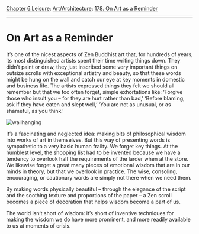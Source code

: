 [Chapter 6.Leisure](https://www.theschooloflife.com/thebookoflife/category/leisure/): [Art/Architecture](https://www.theschooloflife.com/thebookoflife/category/leisure/artarchitecture/): [178. On Art as a Reminder](https://www.theschooloflife.com/thebookoflife/wall-hanging-urges-us-not-to-shout-at-the-children/)

* * *

# On Art as a Reminder

It’s one of the nicest aspects of Zen Buddhist art that, for hundreds of years, its most distinguished artists spent their time writing things down. They didn’t paint or draw, they just inscribed some very important things on outsize scrolls with exceptional artistry and beauty, so that these words might be hung on the wall and catch our eye at key moments in domestic and business life. The artists expressed things they felt we should all remember but that we too often forget, simple exhortations like: ‘Forgive those who insult you – for they are hurt rather than bad,’ ‘Before blaming, ask if they have eaten and slept well,’ ‘You are not as unusual, or as shameful, as you think.’

![wallhanging](https://www.theschooloflife.com/thebookoflife/wp-content/uploads/2014/09/wallhanging.jpg)

It’s a fascinating and neglected idea: making bits of philosophical wisdom into works of art in themselves. But this way of presenting words is sympathetic to a very basic human frailty. We forget key things. At the humblest level, the shopping list had to be invented because we have a tendency to overlook half the requirements of the larder when at the store. We likewise forget a great many pieces of emotional wisdom that are in our minds in theory, but that we overlook in practice. The wise, consoling, encouraging, or cautionary words are simply not there when we need them.

By making words physically beautiful – through the elegance of the script and the soothing texture and proportions of the paper – a Zen scroll becomes a piece of decoration that helps wisdom become a part of us.

The world isn’t short of wisdom: it’s short of inventive techniques for making the wisdom we do have more prominent, and more readily available to us at moments of crisis.
